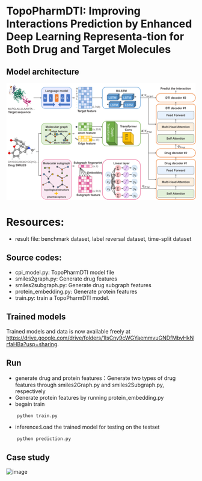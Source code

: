 # TopoPharmDTI: Improving Interactions Prediction by Enhanced Deep Learning Representa-tion for Both Drug and Target Molecules
## Model architecture
![image](https://github.com/NENUBioCompute/TopoPharmDTI/blob/main/Figure/Model%20architecture.png)
# Resources:

+ result file: benchmark dataset, label reversal dataset, time-split dataset

##  Source codes:
+ cpi_model.py: TopoPharmDTI model file
+ smiles2graph.py: Generate drug features
+ smiles2subgraph.py: Generate drug subgraph features
+ protein_embedding.py: Generate protein features
+ train.py: train a TopoPharmDTI model.


## Trained models
Trained models and data is now available freely at https://drive.google.com/drive/folders/1IsCny9cWGYaemmvuGNDfMbvHkNrfaHBa?usp=sharing.

## Run
+ generate drug and protein features：Generate two types of drug features through smiles2Graph.py and smiles2Subgraph.py, respectively
+ Generate protein features by running protein_embedding.py
+ begain train

````
    python train.py
````
+ inference:Load the trained model for testing on the testset
````
    python prediction.py
````
## Case study
![image](https://github.com/NENUBioCompute/TopoPharmDTI/blob/main/Figure/Case%20study.png)
